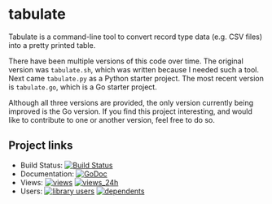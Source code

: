 # tabulate
Tabulate is a command-line tool to convert record type data (e.g. CSV files)
into a pretty printed table.

There have been multiple versions of this code over time. The original version
was `tabulate.sh`, which was written because I needed such a tool. Next came
`tabulate.py` as a Python starter project. The most recent version is
`tabulate.go`, which is a Go starter project.

Although all three versions are provided, the only version currently being
improved is the Go version. If you find this project interesting, and would
like to contribute to one or another version, feel free to do so.

## Project links
* Build Status:  [![Build Status][CIStatus]][CIProject]
* Documentation: [![GoDoc][GoDocStatus]][GoDoc]
* Views:         [![views][SGViews]][SGProject] [![views_24h][SGViews24h]][SGProject]
* Users:         [![library users][SGUsers]][SGProject] [![dependents][SGDependents]][SGProject]


<!--- Links -->
[CIProject]: https://travis-ci.org/kward/tabulate
[CIStatus]: https://travis-ci.org/kward/tabulate.png?branch=master

[GoDoc]: https://godoc.org/github.com/kward/tabulate
[GoDocStatus]: https://godoc.org/github.com/kward/tabulate?status.svg

[SGProject]: https://sourcegraph.com/github.com/kward/tabulate
[SGDependents]: https://sourcegraph.com/api/repos/github.com/kward/tabulate/.badges/dependents.svg
[SGUsers]: https://sourcegraph.com/api/repos/github.com/kward/tabulate/.badges/library-users.svg
[SGViews]: https://sourcegraph.com/api/repos/github.com/kward/tabulate/.counters/views.svg
[SGViews24h]: https://sourcegraph.com/api/repos/github.com/kward/tabulate/.counters/views-24h.svg?no-count=1

